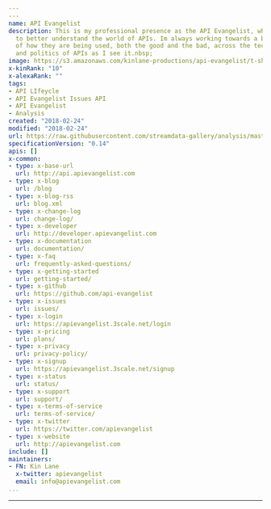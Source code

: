 ```yaml
---
---
name: API Evangelist
description: This is my professional presence as the API Evangelist, where I work
  to better understand the world of APIs. Im always working towards a better understanding
  of how they are being used, both the good and the bad, across the technology, business,
  and politics of APIs as I see it.nbsp;
image: https://s3.amazonaws.com/kinlane-productions/api-evangelist/t-shirts/KL_InApiWeTrust-1000.png
x-kinRank: "10"
x-alexaRank: ""
tags:
- API LIfeycle
- API Evangelist Issues API
- API Evangelist
- Analysis
created: "2018-02-24"
modified: "2018-02-24"
url: https://raw.githubusercontent.com/streamdata-gallery/analysis/master/_listings/api-evangelist/apis.yaml
specificationVersion: "0.14"
apis: []
x-common:
- type: x-base-url
  url: http://api.apievangelist.com
- type: x-blog
  url: /blog
- type: x-blog-rss
  url: blog.xml
- type: x-change-log
  url: change-log/
- type: x-developer
  url: http://developer.apievangelist.com
- type: x-documentation
  url: documentation/
- type: x-faq
  url: frequently-asked-questions/
- type: x-getting-started
  url: getting-started/
- type: x-github
  url: https://github.com/api-evangelist
- type: x-issues
  url: issues/
- type: x-login
  url: https://apievangelist.3scale.net/login
- type: x-pricing
  url: plans/
- type: x-privacy
  url: privacy-policy/
- type: x-signup
  url: https://apievangelist.3scale.net/signup
- type: x-status
  url: status/
- type: x-support
  url: support/
- type: x-terms-of-service
  url: terms-of-service/
- type: x-twitter
  url: https://twitter.com/apievangelist
- type: x-website
  url: http://apievangelist.com
include: []
maintainers:
- FN: Kin Lane
  x-twitter: apievangelist
  email: info@apievangelist.com
...
```


---